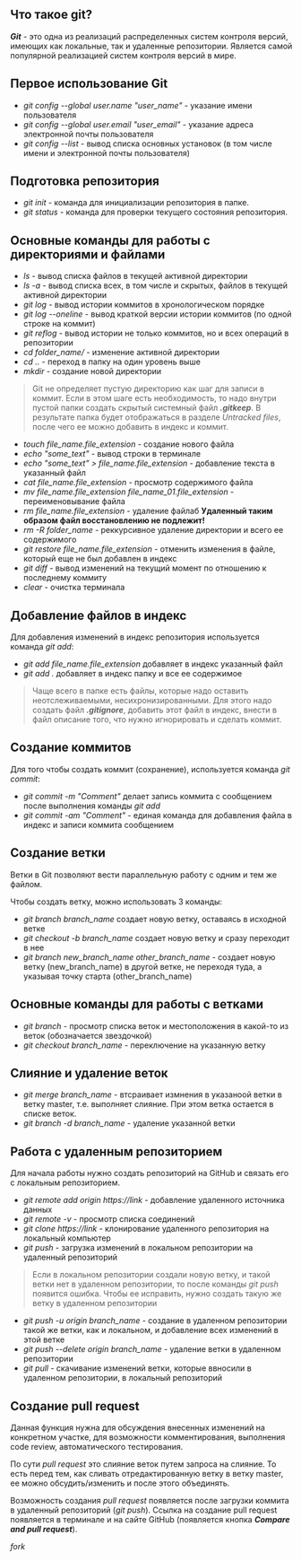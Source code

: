 ## Что такое git?

__*Git*__ - это одна из реализаций распределенных систем контроля версий, имеющих как локальные, так и удаленные репозитории. Является самой популярной реализацией систем контроля версий в мире.

## Первое использование Git

* *git config --global user.name "user_name"* - указание имени пользователя
* *git config --global user.email "user_email"* - указание адреса электронной почты пользователя
* *git config --list* - вывод списка основных установок (в том числе имени и электронной почты пользователя)

## Подготовка репозитория

* *git init* - команда для инициализации репозитория в папке.
* *git status* - команда для проверки текущего состояния репозитория.

## Основные команды для работы с директориями и файлами

* *ls* - вывод списка файлов в текущей активной директории
* *ls -a* - вывод списка всех, в том числе и скрытых, файлов в текущей активной директории
* *git log* - вывод истории коммитов в хронологическом порядке
* *git log --oneline* - вывод краткой версии истории коммитов (по одной строке на коммит)
* *git reflog* - вывод истории не только коммитов, но и всех операций в репозитории
* *cd folder_name/* - изменение активной директории
* *cd ..* - переход в папку на один уровень выше
* *mkdir* - создание новой директории
> Git не определяет пустую директорию как шаг для записи в коммит. Если в этом шаге есть необходимость, то надо внутри пустой папки создать скрытый системный файл __*.gitkeep*__. В результате папка будет отображаться в разделе *Untracked files*, после чего ее можно добавить в индекс и коммит.
* *touch file_name.file_extension* - создание нового файла
* *echo "some_text"* - вывод строки в терминале
* *echo "some_text" > file_name.file_extension* - добавление текста в указанный файл
* *cat file_name.file_extension* - просмотр содержимого файла
* *mv file_name.file_extension file_name_01.file_extension* - переименовывание файла
* *rm file_name.file_extension* - удаление файлаб **Удаленный таким образом файл восстановлению не подлежит!**
* *rm -R folder_name* - реккурсивное удаление директории и всего ее содержимого
* *git restore file_name.file_extension* - отменить изменения в файле, который еще не был добавлен в индекс
* *git diff* - вывод изменений на текущий момент по отношению к последнему коммиту
* *clear* - очистка терминала

## Добавление файлов в индекс

Для добавления изменений в индекс репозитория используется команда *git add*:

* *git add file_name.file_extension* добавляет в индекс указанный файл 
* *git add .* добавляет в индекс папку и все ее содержимое
> Чаще всего в папке есть файлы, которые надо оставить неотслеживаемыми, несихронизированными. Для этого надо создать файл __*.gitignore*__, добавить этот файл в индекс, внести в файл описание того, что нужно игнорировать и сделать коммит.

## Создание коммитов

Для того чтобы создать коммит (сохранение), используется команда *git commit*:

* *git commit -m "Comment"* делает запись коммита с сообщением после выполнения команды *git add*
* *git commit -am "Comment"* - единая команда для добавления файла в индекс и записи коммита сообщением

## Создание ветки

Ветки в Git позволяют вести параллельную работу с одним и тем же файлом.

Чтобы создать ветку, можно использовать 3 команды:
* *git branch branch_name* создает новую ветку, оставаясь в исходной ветке
* *git checkout -b branch_name* создает новую ветку и сразу переходит в нее
* *git branch new_branch_name other_branch_name* - создает новую ветку (new_branch_name) в другой ветке, не переходя туда, а указывая точку старта (other_branch_name)

## Основные команды для работы с ветками
* *git branch* - просмотр списка веток и местоположения в какой-то из веток (обозначается звездочкой)
* *git checkout branch_name* - переключение на указанную ветку

## Слияние и удаление веток
* *git merge branch_name* - втсраивает измнения в указаноой ветки в ветку master, т.е. выполняет слияние. При этом ветка остается в списке веток.
* *git branch -d branch_name* - удаление указанной ветки

## Работа с удаленным репозиторием
Для начала работы нужно создать репозиторий на GitHub и связать его с локальным репозиторием.

* *git remote add origin https://link* - добавление удаленного источника данных
* *git remote -v* - просмотр списка соединений
* *git clone https://link* - клонирование удаленного репозитория на локальный компьютер
* *git push* - загрузка изменений в локальном репозитории на удаленный репозиторий
> Если в локальном репозитории создали новую ветку, и такой ветки нет в удаленном репозитории, то после команды *git push* появится ошибка. Чтобы ее исправить, нужно создать такую же ветку в удаленном репозитории
* *git push -u origin branch_name* - создание в удаленном репозитории такой же ветки, как и локальном, и добавление всех изменений в этой ветке
* *git push --delete origin branch_name* - удаление ветки в удаленном репозитории
* *git pull* - скачивание изменений ветки, которые ввносили в удаленном репозитории, в локальный репозиторий

## Создание pull request
Данная функция нужна для обсуждения внесенных изменений на конкретном участке, для возможности комментирования, выполнения code review, автоматического тестирования.

По сути *pull request* это слияние веток путем запроса на слияние. То есть перед тем, как сливать отредактированную ветку в ветку master, ее можно обсудить/изменить и после этого объединять.

Возможность создания *pull request* появляется после загрузки коммита в удаленный репозиторий (*git push*). Ссылка на создание pull request появляется в терминале и на сайте GitHub (появляется кнопка __*Compare and pull request*__).

*fork*